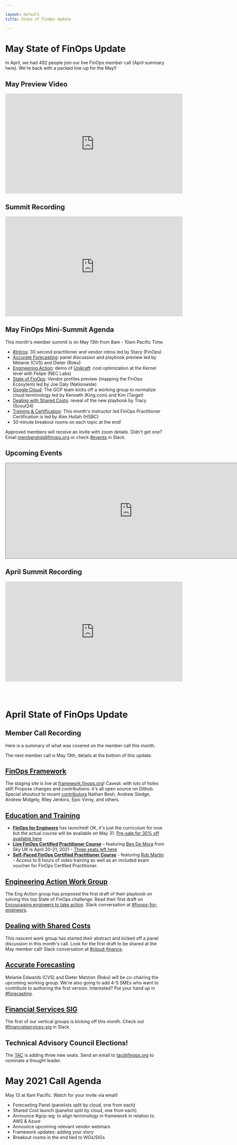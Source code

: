 ```yaml
---

layout: default
title: State of FinOps Update

---
```


# May State of FinOps Update

In April, we had 492 people join our live FinOps member call (April summary here). We're back with a packed line-up for the May!!

## May Preview Video

<iframe width="560" height="315" src="https://www.youtube.com/embed/Dq4CaYwq8gw" title="YouTube video player" frameborder="0" allow="accelerometer; autoplay; clipboard-write; encrypted-media; gyroscope; picture-in-picture" allowfullscreen></iframe>

## Summit Recording

<iframe width="560" height="315" src="https://www.youtube.com/embed/meWi2xj1JGY" title="YouTube video player" frameborder="0" allow="accelerometer; autoplay; clipboard-write; encrypted-media; gyroscope; picture-in-picture" allowfullscreen></iframe>

## May FinOps Mini-Summit Agenda 

This month's member summit is on May 13th from 8am - 10am Pacific Time. 

- [#Intros](https://finopsfoundation.slack.com/archives/CHJRT5M8Q): 30 second practitioner and vendor intros led by Stacy (FinOps)
- [Accurate Forecasting](https://framework.finops.org/challenges/accurate-forecasts/): panel discussion and playbook preview led by Melanie (CVS) and Dieter (Roku)
- [Engineering Action](https://framework.finops.org/challenges/encouraging-engineers-to-take-action/): demo of [Unikraft](https://unikraft.org/): cost optimization at the Kernel level with Felipe (NEC Labs)
- [State of FinOps](https://data.finops.org/): Vendor profiles preview (mapping the FinOps Ecosytem) led by Joe Daly (Nationwide)
- [Google Cloud](https://finopsfoundation.slack.com/archives/CNK7WDDEH): The GCP team kicks off a working group to normalize cloud terminology led by Kenneth (King.com) and Kim (Target)
- [Dealing with Shared Costs](https://framework.finops.org/challenges/identifying-shared-costs/): reveal of the new playbook by Tracy (Scout24)
- [Training & Certification](https://www.finops.org/events): This month's instructor led FinOps Practitioner Certification is led by Alex Hullah (HSBC)
- 30 minute breakout rooms on each topic at the end!

Approved members will receive an invite with zoom details. Didn't get one? Email membership@finops.org or check [#events](https://finopsfoundation.slack.com/archives/CHM83DGQ4) in Slack.

## Upcoming Events

<iframe src="https://calendar.google.com/calendar/embed?height=300&amp;wkst=1&amp;bgcolor=%23ffffff&amp;ctz=America%2FLos_Angeles&amp;src=Zmlub3BzLm9yZ19hMGV0aDV2amZlcHRkMWQ5dTQ2bjN2OW1jZ0Bncm91cC5jYWxlbmRhci5nb29nbGUuY29t&amp;color=%23AD1457&amp;mode=AGENDA" style="border:solid 1px #777" width="800" height="300" frameborder="0" scrolling="no"></iframe>

## April Summit Recording

<iframe width="560" height="315" src="https://www.youtube.com/embed/ck8EbE38MNs" title="YouTube video player" frameborder="0" allow="accelerometer; autoplay; clipboard-write; encrypted-media; gyroscope; picture-in-picture" allowfullscreen></iframe>

<br/><br/>

# April State of FinOps Update

## Member Call Recording

Here is a summary of what was covered on the member call this month. 

The next member call is May 13th, details at the bottom of this update.

## [FinOps Framework](https://framework.finops.org)

The staging site is live at [framework.finops.org](https://framework.finops.org)! Caveat: with lots of holes still! Propose changes and contributions: it's all open source on Github. Special shoutout to recent [contributors](https://github.com/finopsfoundation/framework/graphs/contributors) Nathan Besh, Andrew Sledge, Andrew Midgely, Riley Jenkins, Epic Vinny, and others.

## [Education and Training](https://finops.org/certification)

- **[FinOps for Engineers](https://www.eventbrite.com/e/finops-for-engineering-training-self-paced-course-course-pre-sale-tickets-149961353445)** has launched! OK, it's just the curriculum for now but the actual course will be available on May 31. [Pre-sale for 30% off available here](https://www.eventbrite.com/e/149961353445/?discount=EarlyBird)
- **[Live FinOps Certified Practitioner Course](https://www.eventbrite.com/e/finops-certified-practitioner-course-w-ben-sky-uk-tickets-145114638791)** – featuring [Ben De Mora](https://www.linkedin.com/in/bendemora?originalSubdomain=uk) from Sky UK is April 20-21, 2021 - [Three seats left here](https://www.eventbrite.com/e/finops-certified-practitioner-course-w-ben-sky-uk-tickets-145114638791)
- **[Self-Paced FinOps Certified Practitioner Course](https://www.eventbrite.com/e/finops-certified-practitioner-self-paced-course-tickets-150987081425)** - featuring [Rob Martin](https://www.linkedin.com/in/robmartin3) - Access to 6 hours of video training as well as an included exam voucher for FinOps Certfied Practitioner.

## [Engineering Action Work Group](https://framework.finops.org/challenges/encouraging-engineers-to-take-action/)

The Eng Action group has proposed the first draft of their playbook on solving this top State of FinOps challenge. Read their first draft on [Encouraging engineers to take action](https://framework.finops.org/challenges/encouraging-engineers-to-take-action/). Slack conversation at [#finops-for-engineers](https://finopsfoundation.slack.com/archives/C014CFZTE1W).

## [Dealing with Shared Costs](https://framework.finops.org/challenges/identifying-shared-costs/)

This nascent work group has started their abstract and kicked off a panel discussion in this month's call. Look for the first draft to be shared at the May member call! Slack conversation at [#cloud-finance](https://finopsfoundation.slack.com/archives/C013NCE3WD8).

## [Accurate Forecasting](https://framework.finops.org/challenges/accurate-forecasts/)

Melanie Edwards (CVS) and Dieter Matzion (Roku) will be co-chairing the upcoming working group. We're also going to add 4-5 SMEs who want to contribute to authoring the first version. Interested? Put your hand up in [#forecasting](https://finopsfoundation.slack.com/archives/C01T6BW6TFZ).

## [Financial Services SIG](https://finopsfoundation.slack.com/archives/C01SWA5RWHZ)

The first of our vertical groups is kicking off this month. Check out [#financialservices-sig](https://finopsfoundation.slack.com/archives/C01SWA5RWHZ) in Slack.

## Technical Advisory Council Elections!

The [TAC](https://github.com/finopsfoundation/tac) is adding three new seats. Send an email to tac@finops.org to nominate a thought leader.

# May 2021 Call Agenda
May 13 at 8am Pacific. Watch for your invite via email!
- Forecasting Panel (panelists split by cloud, one from each)
- Shared Cost launch (panelist split by cloud, one from each)
- Announce #gcp-wg: to align terminology in framework in relation to AWS & Azure
- Announce upcoming relevant vendor webinars 
- Framework updates: adding your story
- Breakout rooms in the end tied to WGs/SIGs


